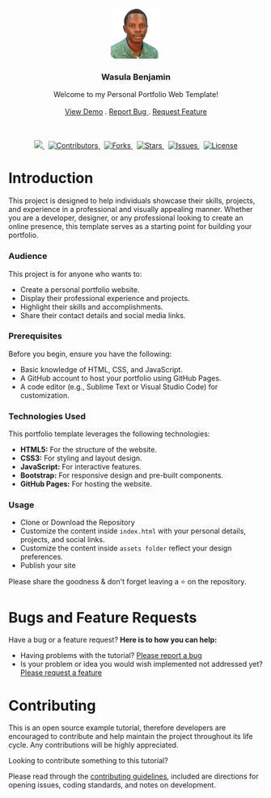 <p align="center">
	<a href="">
		<img src=".github/img/wasulabenjamin.png" alt="logo">
	</a>
</p>

<h3 align="center">Wasula Benjamin</h3>

<p align="center">
   	Welcome to my Personal Portfolio Web Template!
    <br> <br>
    <a href="https://wasulabenjamin.github.io">View Demo</a> . 
    <a href="https://github.com/wasulabenjamin/wasulabenjamin.github.io/issues/new?template=bug_report.md">
    	Report Bug
    </a> . 
    <a href="https://github.com/wasulabenjamin/wasulabenjamin.github.io/issues/new?template=feature_request.md">
    	Request Feature
    </a>
</p>

<p align="center">
	<br> <br>
	<a href="https://app.codacy.com/gh/wasulabenjamin/wasulabenjamin.github.io/dashboard">
		<img src="https://app.codacy.com/project/badge/Grade/ece8152c744b4a7096abbdc9a95370a9"/>
	</a>
    &nbsp;
	<a href="https://github.com/wasulabenjamin/wasulabenjamin.github.io/graphs/contributors">
    	<img src="https://img.shields.io/github/contributors/wasulabenjamin/wasulabenjamin.github.io" 
    	alt="Contributors"/>
	</a>
    &nbsp;
    <a href="https://github.com/wasulabenjamin/wasulabenjamin.github.io/network/members">
		<img src="https://img.shields.io/github/forks/wasulabenjamin/wasulabenjamin.github.io" alt="Forks"/>
    </a>
	&nbsp;
	<a href="https://github.com/wasulabenjamin/wasulabenjamin.github.io/stargazers">
		<img src="https://img.shields.io/github/stars/wasulabenjamin/wasulabenjamin.github.io" alt="Stars"/>
	</a>
	&nbsp;
	<a href="https://github.com/wasulabenjamin/wasulabenjamin.github.io/issues">
		<img src="https://img.shields.io/github/issues/wasulabenjamin/wasulabenjamin.github.io" alt="Issues"/>
	</a>
	&nbsp;
	<a href="https://github.com/wasulabenjamin/wasulabenjamin.github.io/blob/master/LICENSE">
		<img src="https://img.shields.io/github/license/wasulabenjamin/wasulabenjamin.github.io" alt="License"/>
	</a>
</p>

# Introduction

This project is designed to help individuals showcase their skills, projects, and experience in a professional and 
visually appealing manner. Whether you are a developer, designer, or any professional looking to create an online 
presence, this template serves as a starting point for building your portfolio.

### Audience

This project is for anyone who wants to:
- Create a personal portfolio website.
- Display their professional experience and projects.
- Highlight their skills and accomplishments.
- Share their contact details and social media links.

### Prerequisites

Before you begin, ensure you have the following:
- Basic knowledge of HTML, CSS, and JavaScript.
- A GitHub account to host your portfolio using GitHub Pages.
- A code editor (e.g., Sublime Text or Visual Studio Code) for customization.

### Technologies Used

This portfolio template leverages the following technologies:
- **HTML5:** For the structure of the website.
- **CSS3:** For styling and layout design.
- **JavaScript:** For interactive features.
- **Bootstrap:** For responsive design and pre-built components.
- **GitHub Pages:** For hosting the website.

### Usage

- Clone or Download the Repository
- Customize the content inside `index.html` with your personal details, projects, and social links.
- Customize the content inside `assets folder` reflect your design preferences.
- Publish your site

Please share the goodness & don't forget leaving a :star: on the repository.

# Bugs and Feature Requests

Have a bug or a feature request? **Here is to how you can help:** 
* Having problems with the tutorial? [Please report a bug][report_bug]
* Is your problem or idea you would wish implemented not addressed yet? [Please request a feature][request_feature]

# Contributing

This is an open source example tutorial, therefore developers are encouraged to contribute and help maintain the project 
throughout its life cycle. Any contributions will be highly appreciated.

Looking to contribute something to this tutorial?

Please read through the [contributing guidelines][contributing_guidelines], included are directions for opening issues, 
coding standards, and notes on development.


<!--
	As you might notice, I'm using markdown "reference style" links for readability.
	Reference links are enclosed in brackets [] instead of parentheses ().
	https://www.markdownguide.org/basic-syntax/
-->
[view_demo]: https://github.com/wasulabenjamin/wasulabenjamin.github.io
[report_bug]: https://github.com/wasulabenjamin/wasulabenjamin.github.io/issues/new?template=bug_report.md
[request_feature]: https://github.com/wasulabenjamin/wasulabenjamin.github.io/issues/new?template=feature_request.md
[contributing_guidelines]: https://github.com/wasulabenjamin/wasulabenjamin.github.io/blob/main/.github/CONTRIBUTING.md
